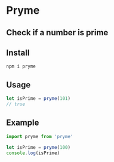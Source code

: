 # Pryme
## Check if a number is prime

## Install
```
npm i pryme
```

## Usage
```js
let isPrime = pryme(101)
// true
```

## Example
```js
import pryme from 'pryme'

let isPrime = pryme(100)
console.log(isPrime)
```